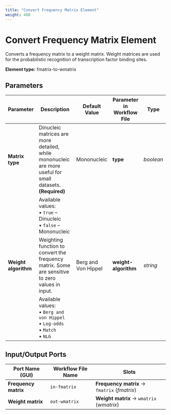 ```yaml
---
title: "Convert Frequency Matrix Element"
weight: 400
---
```


# Convert Frequency Matrix Element

Converts a frequency matrix to a weight matrix. Weight matrices are used for the probabilistic recognition of transcription factor binding sites.

**Element type:** fmatrix-to-wmatrix

## Parameters

| Parameter            | Description                                                                                          | Default Value       | Parameter in Workflow File | Type      |
|----------------------|------------------------------------------------------------------------------------------------------|---------------------|----------------------------|-----------|
| **Matrix type**      | Dinucleic matrices are more detailed, while mononucleic are more useful for small datasets. **(Required)** | Mononucleic         | **type**                   | _boolean_ |
|                      | Available values:<br>• `true` – Dinucleic<br>• `false` – Mononucleic                                 |                     |                            |           |
| **Weight algorithm** | Weighting function to convert the frequency matrix. Some are sensitive to zero values in input.      | Berg and Von Hippel | **weight-algorithm**       | _string_  |
|                      | Available values:<br>• `Berg and von Hippel`<br>• `Log-odds`<br>• `Match`<br>• `NLG`                 |                     |                            |           |

## Input/Output Ports

| Port Name (GUI)      | Workflow File Name | Slots                                        |
|----------------------|--------------------|----------------------------------------------|
| **Frequency matrix** | `in-fmatrix`       | **Frequency matrix** → `fmatrix` (_fmatrix_) |
| **Weight matrix**    | `out-wmatrix`      | **Weight matrix** → `wmatrix` (_wmatrix_)    |
